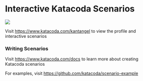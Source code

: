 # Interactive Katacoda Scenarios

[![](http://shields.katacoda.com/katacoda/kantangel/count.svg)](https://www.katacoda.com/kantangel "Get your profile on Katacoda.com")

Visit https://www.katacoda.com/kantangel to view the profile and interactive scenarios

### Writing Scenarios
Visit https://www.katacoda.com/docs to learn more about creating Katacoda scenarios

For examples, visit https://github.com/katacoda/scenario-example
